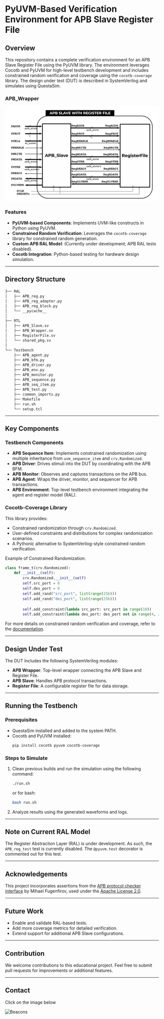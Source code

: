 # PyUVM-Based Verification Environment for APB Slave Register File

## Overview

This repository contains a complete verification environment for an APB Slave Register File using the PyUVM library. The environment leverages Cocotb and PyUVM for high-level testbench development and includes constrained random verification and coverage using the `cocotb-coverage` library. The design under test (DUT) is described in SystemVerilog and simulates using QuestaSim.

### APB_Wrapper
![APB_Wrapper](Documentation/APB_Wrapper.png)

### Features

- **PyUVM-based Components**: Implements UVM-like constructs in Python using PyUVM.
- **Constrained Random Verification**: Leverages the `cocotb-coverage` library for constrained random generation.
- **Custom APB RAL Model**: (Currently under development; APB RAL tests disabled).
- **Cocotb Integration**: Python-based testing for hardware design simulation.

---

## Directory Structure

```plaintext
├── RAL
│   ├── APB_reg.py
│   ├── APB_reg_adapter.py
│   ├── APB_reg_block.py
│   └── __pycache__
│
├── RTL
│   ├── APB_Slave.sv
│   ├── APB_Wrapper.sv
│   ├── RegisterFile.sv
│   └── shared_pkg.sv
│
└── Testbench
    ├── APB_agent.py
    ├── APB_bfm.py
    ├── APB_driver.py
    ├── APB_env.py
    ├── APB_monitor.py
    ├── APB_sequence.py
    ├── APB_seq_item.py
    ├── APB_test.py
    ├── common_imports.py
    ├── Makefile
    ├── run.sh
    └── setup.tcl
```

---

## Key Components

### Testbench Components

- **APB Sequence Item**: Implements constrained randomization using multiple inheritance from `uvm_sequence_item` and `crv.Randomized`.
- **APB Driver**: Drives stimuli into the DUT by coordinating with the APB BFM.
- **APB Monitor**: Observes and captures transactions on the APB bus.
- **APB Agent**: Wraps the driver, monitor, and sequencer for APB transactions.
- **APB Environment**: Top-level testbench environment integrating the agent and register model (RAL).

### Cocotb-Coverage Library

This library provides:

- Constrained randomization through `crv.Randomized`.
- User-defined constraints and distributions for complex randomization scenarios.
- A Pythonic alternative to SystemVerilog-style constrained random verification.

Example of Constrained Randomization:

```python
class frame_t(crv.Randomized):
    def __init__(self):
        crv.Randomized.__init__(self)
        self.src_port = 0
        self.des_port = 0
        self.add_rand("src_port", list(range(256)))
        self.add_rand("des_port", list(range(256)))

        self.add_constraint(lambda src_port: src_port in range(10))
        self.add_constraint(lambda des_port: des_port not in range(4, 255))
```

For more details on constrained random verification and coverage, refer to the [documentation](https://github.com/mciepluc/cocotb-coverage).

---

## Design Under Test

The DUT includes the following SystemVerilog modules:

- **APB Wrapper**: Top-level wrapper connecting the APB Slave and Register File.
- **APB Slave**: Handles APB protocol transactions.
- **Register File**: A configurable register file for data storage.

---

## Running the Testbench

### Prerequisites

- QuestaSim installed and added to the system PATH.
- Cocotb and PyUVM installed:
  ```bash
  pip install cocotb pyuvm cocotb-coverage
  ```

### Steps to Simulate

1. Clean previous builds and run the simulation using the following command:
   ```bash
   ./run.sh
   ```
   or for bash:
   ```bash
   bash run.sh
   ```
2. Analyze results using the generated waveforms and logs.

---

## Note on Current RAL Model

The Register Abstraction Layer (RAL) is under development. As such, the `APB_reg_test` test is currently disabled. The `@pyuvm.test` decorator is commented out for this test.

---

## Acknowledgements

This project incorporates assertions from the [APB protocol checker interface](https://github.com/Mihaelfug/apb) by Mihael Fugenfirov, used under the [Apache License 2.0](http://www.apache.org/licenses/LICENSE-2.0).

---

## Future Work

- Enable and validate RAL-based tests.
- Add more coverage metrics for detailed verification.
- Extend support for additional APB Slave configurations.

---
## Contribution

We welcome contributions to this educational project. Feel free to submit pull requests for improvements or additional features.

---
## Contact

Click on the image below

<a href="https://beacons.ai/amrelbatarny" target="_blank">
  <img align="left" alt="Beacons" width="180px" src="https://www.colormango.com/development/boxshot/beacons-ai_154511.png" />
</a> 
<br>
